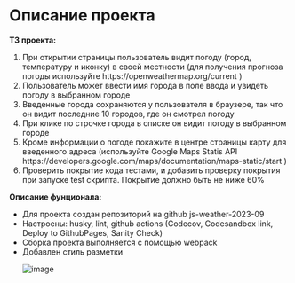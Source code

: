 # Описание проекта

<b>ТЗ проекта:</b>

<ol>
<li>При открытии страницы пользователь видит погоду (город, температуру и иконку) в своей местности (для получения прогноза погоды используйте https://openweathermap.org/current )</li>
<li>Пользователь может ввести имя города в поле ввода и увидеть погоду в выбранном городе</li>
<li>Введенные города сохраняются у пользователя в браузере, так что он видит последние 10 городов, где он смотрел погоду</li>
<li>При клике по строчке города в списке он видит погоду в выбранном городе</li>
<li>Кроме информации о погоде покажите в центре страницы карту для введенного адреса (используйте Google Maps Statis API https://developers.google.com/maps/documentation/maps-static/start )</li>
<li>Проверить покрытие кода тестами, и добавить проверку покрытия при запуске test скрипта. Покрытие должно быть не ниже 60%</li>
</ol>

<b>Описание фунционала:</b>

<ul>
<li>Для проекта создан репозиторий на github js-weather-2023-09</li>
<li>Настроены: husky, lint, github actions (Codecov, Codesandbox link, Deploy to GithubPages, Sanity Check)</li>
<li>Сборка проекта выполняется с помощью webpack</li>
<li>Добавлен стиль разметки</li>

![image](https://github.com/SabinaHisamova/js-weather-2023-09/assets/137795044/bd0cce43-3dda-4413-a4db-037467b29853)

</ul>
